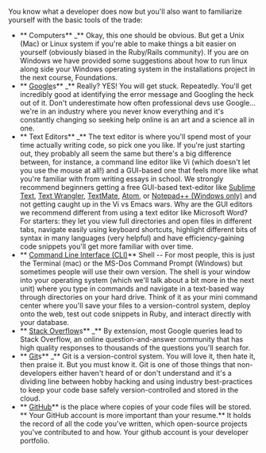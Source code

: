 You know what a developer does now but you'll also want to familiarize yourself with the basic tools of the trade:

* ** Computers**  _** Okay, this one should be obvious.  But get a Unix (Mac) or Linux system if you're able to make things a bit easier on yourself (obviously biased in the Ruby/Rails community). If you are on Windows we have provided some suggestions about how to run linux along side your Windows operating system in the installations project in the next course, Foundations.
* ** [Google](http://www.google.com/)s**  _** Really?  YES! You will get stuck.  Repeatedly.  You'll get incredibly good at identifying the error message and Googling the heck out of it.  Don't underestimate how often professional devs use Google... we're in an industry where you never know everything and it's constantly changing so seeking help online is an art and a science all in one.
* ** Text Editors**  _** The text editor is where you'll spend most of your time actually writing code, so pick one you like.  If you're just starting out, they probably all seem the same but there's a big difference between, for instance, a command line editor like Vi (which doesn't let you use the mouse at all!) and a GUI-based one that feels more like what you're familiar with from writing essays in school.
    We strongly recommend beginners getting a free GUI-based text-editor like [Sublime Text](http://www.sublimetext.com/), [Text Wrangler](http://www.barebones.com/products/textwrangler/download.html), [TextMate](http://macromates.com/), [Atom](https://atom.io/), or [Notepad++ (Windows only)](http://notepad-plus-plus.org/) and not getting caught up in the Vi vs Emacs wars.
    Why are the GUI editors we recommend different from using a text editor like Microsoft Word?  For starters: they let you view full directories and open files in different tabs, navigate easily using keyboard shortcuts, highlight different bits of syntax in many languages (very helpful) and have efficiency-gaining code snippets you'll get more familiar with over time.
* ** [Command Line Interface (CLI)](http://skillcrush.com/2012/05/25/command-line/)**  Shell -- For most people, this is just the Terminal (mac) or the MS-Dos Command Prompt (Windows) but sometimes people will use their own version.  The shell is your window into your operating system (which we'll talk about a bit more in the next unit) where you type in commands and navigate in a text-based way through directories on your hard drive.  Think of it as your mini command center where you'll save your files to a version-control system, deploy onto the web, test out code snippets in Ruby, and interact directly with your database.
* ** [Stack Overflow](http://stackoverflow.com/)s**  _** By extension, most Google queries lead to Stack Overflow, an online question-and-answer community that has high quality responses to thousands of the questions you'll search for.
* ** [Git](http://skillcrush.com/2013/02/18/git/)s**  _** Git is a version-control system.   You will love it, then hate it, then praise it.  But you must know it.  Git is one of those things that non-developers either haven't heard of or don't understand and it's a dividing line between hobby hacking and using industry best-practices to keep your code base safely version-controlled and stored in the cloud.
* ** [GitHub](http://github.com/)**  is the place where copies of your code files will be stored.  ** Your GitHub account is more important than your resume.**   It holds the record of all the code you've written, which open-source projects you've contributed to and how.  Your github account is your developer portfolio.
